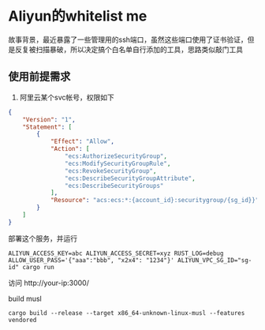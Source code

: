 # Aliyun的whitelist me

故事背景，最近暴露了一些管理用的ssh端口，虽然这些端口使用了证书验证，但是反复被扫描暴破，所以决定搞个白名单自行添加的工具，思路类似敲门工具

## 使用前提需求

1. 阿里云某个svc帐号，权限如下

```json
{
    "Version": "1",
    "Statement": [
        {
            "Effect": "Allow",
            "Action": [
                "ecs:AuthorizeSecurityGroup",
                "ecs:ModifySecurityGroupRule",
                "ecs:RevokeSecurityGroup",
                "ecs:DescribeSecurityGroupAttribute",
                "ecs:DescribeSecurityGroups"
            ],
            "Resource": "acs:ecs:*:{account_id}:securitygroup/{sg_id}}"
        }
    ]
}
```

部署这个服务，并运行

```
ALIYUN_ACCESS_KEY=abc ALIYUN_ACCESS_SECRET=xyz RUST_LOG=debug ALLOW_USER_PASS='{"aaa":"bbb", "x2x4": "1234"}' ALIYUN_VPC_SG_ID="sg-id" cargo run
```

访问 http://your-ip:3000/

build musl
```
cargo build --release --target x86_64-unknown-linux-musl --features vendored
```
